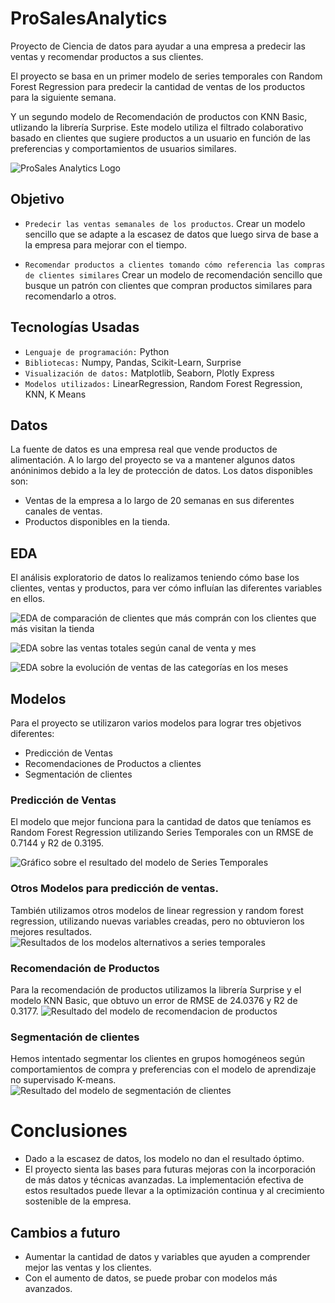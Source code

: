 # ProSalesAnalytics
Proyecto de Ciencia de datos para ayudar a una empresa a predecir las ventas y recomendar productos a sus clientes. 

El proyecto se basa en un primer modelo de series temporales con Random Forest Regression para predecir la cantidad de ventas de los productos para la siguiente semana.

Y un segundo modelo de Recomendación de productos con KNN Basic, utlizando la librería Surprise. Este modelo utiliza el filtrado colaborativo basado en clientes que sugiere productos a un usuario en función de las preferencias y comportamientos de usuarios similares.

![ProSales Analytics Logo](https://github.com/HellenEunice/ProSalesAnalytics/assets/145653265/96bc403e-625f-46c2-99ac-0f02a62ec017)

## Objetivo
- `Predecir las ventas semanales de los productos`. Crear un modelo sencillo que se adapte a la escasez de datos que luego sirva de base a la empresa para mejorar con el tiempo. 

- `Recomendar productos a clientes tomando cómo referencia las compras de clientes similares` Crear un modelo de recomendación sencillo que busque un patrón con clientes que compran productos similares para recomendarlo a otros. 

## Tecnologías Usadas
- `Lenguaje de programación:` Python
- `Bibliotecas:` Numpy, Pandas, Scikit-Learn, Surprise
- `Visualización de datos:` Matplotlib, Seaborn, Plotly Express
- `Modelos utilizados:` LinearRegression, Random Forest Regression, KNN, K Means

## Datos
La fuente de datos es una empresa real que vende productos de alimentación. A lo largo del proyecto se va a mantener algunos datos anóninimos debido a la ley de protección de datos. Los datos disponibles son:

- Ventas de la empresa a lo largo de 20 semanas en sus diferentes canales de ventas.
- Productos disponibles en la tienda. 

## EDA
El análisis exploratorio de datos lo realizamos teniendo cómo base los clientes, ventas y productos, para ver cómo influían las diferentes variables en ellos.

![EDA de comparación de clientes que más comprán con los clientes que más visitan la tienda](https://github.com/HellenEunice/ProSalesAnalytics/assets/145653265/55fc8c6f-85fe-4f4d-95c5-8bb87ea73f64)

![EDA sobre las ventas totales según canal de venta y mes](https://github.com/HellenEunice/ProSalesAnalytics/assets/145653265/1cb8df29-f77d-4f4f-9f71-738f0d2038bc)

![EDA sobre la evolución de ventas de las categorías en los meses](https://github.com/HellenEunice/ProSalesAnalytics/assets/145653265/3e0adedf-7c3a-408d-89ee-67521f11a421)


## Modelos
Para el proyecto se utilizaron varios modelos para lograr tres objetivos diferentes:
- Predicción de Ventas
- Recomendaciones de Productos a clientes
- Segmentación de clientes
  
### Predicción de Ventas
El modelo que mejor funciona para la cantidad de datos que teníamos es Random Forest Regression utilizando Series Temporales con un RMSE de 0.7144
y R2 de 0.3195. 

![Gráfico sobre el resultado del modelo de Series Temporales ](https://github.com/HellenEunice/ProSalesAnalytics/assets/145653265/51cf99ab-febf-46d3-b68e-d3a6abe0f280)


### Otros Modelos para predicción de ventas. 
También utilizamos otros modelos de linear regression y random forest regression, utilizando nuevas variables creadas, pero no obtuvieron los mejores resultados. 
![Resultados de los modelos alternativos a series temporales](https://github.com/HellenEunice/ProSalesAnalytics/assets/145653265/4749fd42-5c33-4d33-bd4f-68153d2572c0)


### Recomendación de Productos
Para la recomendación de productos utilizamos la librería Surprise y el modelo KNN Basic, que obtuvo un error de RMSE de 24.0376 y R2 de 0.3177. 
![Resultado del modelo de recomendacion de productos](https://github.com/HellenEunice/ProSalesAnalytics/assets/145653265/94feda14-c6d3-4e19-9cdc-2ffe636bceba)


### Segmentación de clientes
Hemos intentado segmentar los clientes en grupos homogéneos según comportamientos de compra y preferencias con el modelo de aprendizaje no supervisado K-means.
![Resultado del modelo de segmentación de clientes](https://github.com/HellenEunice/ProSalesAnalytics/assets/145653265/f282f901-ee3a-46f2-94e0-6e7c63db2625)


# Conclusiones
- Dado a la escasez de datos, los modelo no dan el resultado óptimo.
- El proyecto sienta las bases para futuras mejoras con la incorporación de más datos y técnicas avanzadas. La implementación efectiva de estos resultados puede llevar a la optimización continua y al crecimiento sostenible de la empresa.


## Cambios a futuro
- Aumentar la cantidad de datos y variables que ayuden a comprender mejor las ventas y los clientes.
- Con el aumento de datos, se puede probar con modelos más avanzados. 


